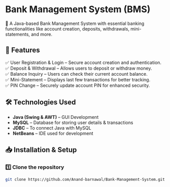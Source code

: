 # Bank Management System (BMS)
🔹 A Java-based Bank Management System with essential banking functionalities like account creation, deposits, withdrawals, mini-statements, and more.

## 📜 Features
✅ User Registration & Login – Secure account creation and authentication.  
✅ Deposit & Withdrawal – Allows users to deposit or withdraw money.  
✅ Balance Inquiry – Users can check their current account balance.  
✅ Mini-Statement – Displays last few transactions for better tracking.  
✅ PIN Change – Securely update account PIN for enhanced security.  

## 🛠️ Technologies Used
- **Java (Swing & AWT)** – GUI Development  
- **MySQL** – Database for storing user details & transactions  
- **JDBC** – To connect Java with MySQL  
- **NetBeans** – IDE used for development  

## 📥 Installation & Setup
### 1️⃣ Clone the repository
```bash
git clone https://github.com/Anand-barnawal/Bank-Management-System.git
